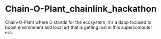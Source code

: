 # Chain-O-Plant_chainlink_hackathon
Chain-O-Plant where O stands for the ecosystem, it's a dapp focused to boost environment and local art that is getting lost in this supercomputer era.
